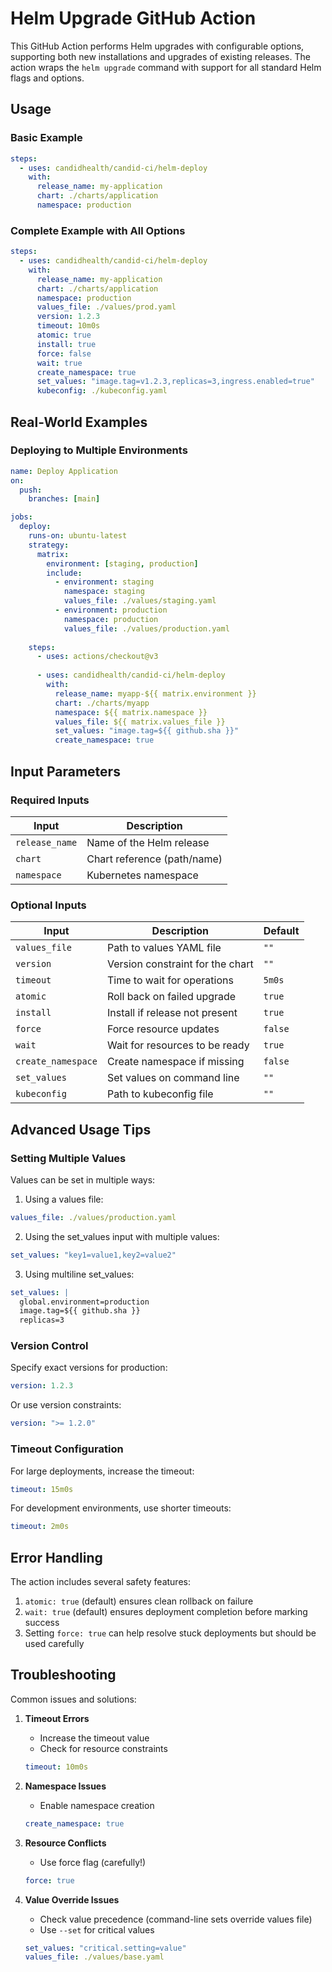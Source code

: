 # Helm Upgrade GitHub Action

This GitHub Action performs Helm upgrades with configurable options, supporting both new installations and upgrades of existing releases. The action wraps the `helm upgrade` command with support for all standard Helm flags and options.

## Usage

### Basic Example

```yaml
steps:
  - uses: candidhealth/candid-ci/helm-deploy
    with:
      release_name: my-application
      chart: ./charts/application
      namespace: production
```

### Complete Example with All Options

```yaml
steps:
  - uses: candidhealth/candid-ci/helm-deploy
    with:
      release_name: my-application
      chart: ./charts/application
      namespace: production
      values_file: ./values/prod.yaml
      version: 1.2.3
      timeout: 10m0s
      atomic: true
      install: true
      force: false
      wait: true
      create_namespace: true
      set_values: "image.tag=v1.2.3,replicas=3,ingress.enabled=true"
      kubeconfig: ./kubeconfig.yaml
```

## Real-World Examples

### Deploying to Multiple Environments

```yaml
name: Deploy Application
on:
  push:
    branches: [main]

jobs:
  deploy:
    runs-on: ubuntu-latest
    strategy:
      matrix:
        environment: [staging, production]
        include:
          - environment: staging
            namespace: staging
            values_file: ./values/staging.yaml
          - environment: production
            namespace: production
            values_file: ./values/production.yaml
    
    steps:
      - uses: actions/checkout@v3
      
      - uses: candidhealth/candid-ci/helm-deploy
        with:
          release_name: myapp-${{ matrix.environment }}
          chart: ./charts/myapp
          namespace: ${{ matrix.namespace }}
          values_file: ${{ matrix.values_file }}
          set_values: "image.tag=${{ github.sha }}"
          create_namespace: true
```

## Input Parameters

### Required Inputs

| Input | Description |
|-------|-------------|
| `release_name` | Name of the Helm release |
| `chart` | Chart reference (path/name) |
| `namespace` | Kubernetes namespace |

### Optional Inputs

| Input | Description | Default |
|-------|-------------|---------|
| `values_file` | Path to values YAML file | `""` |
| `version` | Version constraint for the chart | `""` |
| `timeout` | Time to wait for operations | `5m0s` |
| `atomic` | Roll back on failed upgrade | `true` |
| `install` | Install if release not present | `true` |
| `force` | Force resource updates | `false` |
| `wait` | Wait for resources to be ready | `true` |
| `create_namespace` | Create namespace if missing | `false` |
| `set_values` | Set values on command line | `""` |
| `kubeconfig` | Path to kubeconfig file | `""` |

## Advanced Usage Tips

### Setting Multiple Values

Values can be set in multiple ways:
1. Using a values file:
```yaml
values_file: ./values/production.yaml
```

2. Using the set_values input with multiple values:
```yaml
set_values: "key1=value1,key2=value2"
```

3. Using multiline set_values:
```yaml
set_values: |
  global.environment=production
  image.tag=${{ github.sha }}
  replicas=3
```

### Version Control

Specify exact versions for production:
```yaml
version: 1.2.3
```

Or use version constraints:
```yaml
version: ">= 1.2.0"
```

### Timeout Configuration

For large deployments, increase the timeout:
```yaml
timeout: 15m0s
```

For development environments, use shorter timeouts:
```yaml
timeout: 2m0s
```

## Error Handling

The action includes several safety features:

1. `atomic: true` (default) ensures clean rollback on failure
2. `wait: true` (default) ensures deployment completion before marking success
3. Setting `force: true` can help resolve stuck deployments but should be used carefully

## Troubleshooting

Common issues and solutions:

1. **Timeout Errors**
   - Increase the timeout value
   - Check for resource constraints
   ```yaml
   timeout: 10m0s
   ```

2. **Namespace Issues**
   - Enable namespace creation
   ```yaml
   create_namespace: true
   ```

3. **Resource Conflicts**
   - Use force flag (carefully!)
   ```yaml
   force: true
   ```

4. **Value Override Issues**
   - Check value precedence (command-line sets override values file)
   - Use `--set` for critical values
   ```yaml
   set_values: "critical.setting=value"
   values_file: ./values/base.yaml
   ```